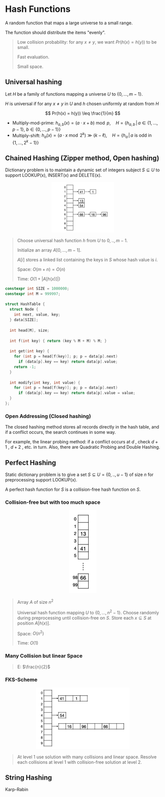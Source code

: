 # Hash Functions

A random function that maps a large universe to a small range.

The function should distribute the items "evenly".

> Low collision probability: for any $x≠y$, we want $Pr(h(x) = h(y))$ to be small.
> 
> Fast evaluation.
> 
> Small space.

## Universal hashing

Let $H$ be a family of functions mapping a universe $U$ to $\{0, ..., m-1\}$.

$H$ is universal if for any $x ≠ y$ in $U$ and $h$ chosen uniformly at random from $H$

$$
Pr(h(x) = h(y)) \leq \frac{1}{m}
$$

* Multiply-mod-prime: $h_{a,b}(x) = (a \cdot x + b) \bmod p ,\quad H = \left\{ h_{a,b} \,\middle|\, a \in \{1, \dots, p - 1\},\ b \in \{0, \dots, p - 1\} \right\}$
* Multiply-shift: $h_a(x) = (a \cdot x \bmod 2^k) \gg (k - \ell), \quad H = \left\{ h_a \,\middle|\, a \text{ is odd in } \{1, \dots, 2^k - 1\} \right\}$

## Chained Hashing (Zipper method, Open hashing)

Dictionary problem is to maintain a dynamic set of integers subject $S \subseteq U$ to support LOOKUP(x), INSERT(x) and DELETE(x).

<p align="center"><img src=".data/hashing_chained.png" alt="pic" width="40%" /></p>

> Choose universal hash function $h$ from $U$ to ${0, ..,m-1}$.
> 
> Initialize an array $A[0, ..., m-1]$.
> 
> $A[i]$ stores a linked list containing the keys in $S$ whose hash value is $i$.
>
> Space: $O(m + n) = O(n)$
> 
> Time: $O(1 + |A[h(x)]|)$
>

```cpp
constexpr int SIZE = 1000000;
constexpr int M = 999997;

struct HashTable {
  struct Node {
    int next, value, key;
  } data[SIZE];

  int head[M], size;

  int f(int key) { return (key % M + M) % M; }

  int get(int key) {
    for (int p = head[f(key)]; p; p = data[p].next)
      if (data[p].key == key) return data[p].value;
    return -1;
  }

  int modify(int key, int value) {
    for (int p = head[f(key)]; p; p = data[p].next)
      if (data[p].key == key) return data[p].value = value;
  }
};
```
### Open Addressing (Closed hashing)

The closed hashing method stores all records directly in the hash table, and if a conflict occurs, the search continues in some way. 

For example, the linear probing method: if a conflict occurs at $d$ , check $d + 1$ , $d + 2$ , etc. in turn. Also, there are Quadratic Probing and Double Hashing.

## Perfect Hashing

Static dictionary problem is to give a set $S \subseteq U = \{0,..,u-1\}$ of size $n$ for preprocessing support LOOKUP(x).

A perfect hash function for $S$ is a collision-free hash function on $S$.

### Collision-free but with too much space

<p align="center"><img src=".data/hashing_perfect_solution1.png" alt="pic" height="25%" /></p>

> Array $A$ of size $n^2$
> 
> Universal hash function mapping $U$ to $\{0, ..., n^2-1\}$. Choose randomly during preprocessing until collision-free on $S$. Store each $x \subseteq S$ at position $A[h(x)]$.
>
> Space: $O(n^2)$
>
> Time: $O(1)$

### Many Collision but linear Space

> E: $\frac{n}{2}$

### FKS-Scheme

<p align="center"><img src=".data/hashing_FKS.png" alt="pic" width="60%" /></p>

> At level 1 use solution with many collisions and linear space.
> Resolve each collisions at level 1 with collision-free solution at level 2.

## String Hashing

Karp-Rabin 